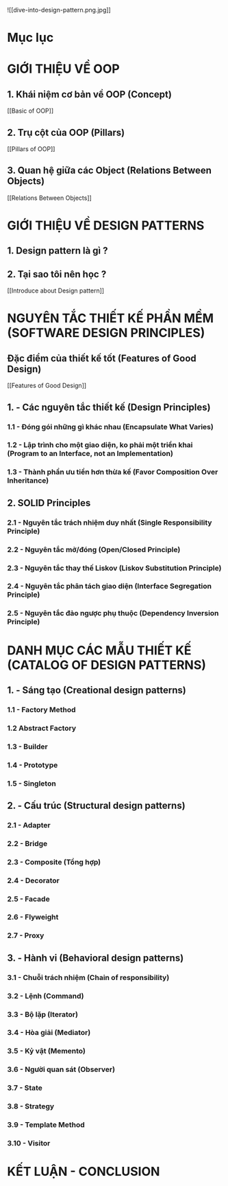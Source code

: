 
![[dive-into-design-pattern.png.jpg]]

# Mục lục


# GIỚI THIỆU VỀ OOP

## 1. Khái niệm cơ bản về OOP (Concept)

[[Basic of OOP]]

## 2. Trụ cột của OOP (Pillars)

[[Pillars of OOP]]

## 3. Quan hệ giữa các Object (Relations Between Objects)

[[Relations Between Objects]]

# GIỚI THIỆU VỀ DESIGN PATTERNS

## 1. Design pattern là gì ?
## 2. Tại sao tôi nên học ?

[[Introduce about Design pattern]]

# NGUYÊN TẮC THIẾT KẾ PHẦN MỀM (SOFTWARE DESIGN PRINCIPLES)


## Đặc điểm của thiết kế tốt (Features of Good Design)

[[Features of Good Design]]

## 1. - Các nguyên tắc thiết kế (Design Principles)

### 1.1 - Đóng gói những gì khác nhau (Encapsulate What Varies)

### 1.2 - Lập trình cho một giao diện, ko phải một triển khai (Program to an Interface, not an Implementation)

### 1.3 - Thành phần ưu tiền hơn thừa kế (Favor Composition Over Inheritance)

## 2. SOLID Principles

### 2.1 - Nguyên tắc trách nhiệm duy nhất (Single Responsibility Principle)

### 2.2 - Nguyên tắc mở/đóng (Open/Closed Principle)

### 2.3 - Nguyên tắc thay thế Liskov (Liskov Substitution Principle)

### 2.4 - Nguyên tắc phân tách giao diện (Interface Segregation Principle)

### 2.5 - Nguyên tắc đảo ngược phụ thuộc (Dependency Inversion Principle)


# DANH MỤC CÁC MẪU THIẾT KẾ (CATALOG OF DESIGN PATTERNS)

## 1. - Sáng tạo  (Creational design patterns)

### 1.1 - Factory Method


### 1.2 Abstract Factory

### 1.3 - Builder


### 1.4 - Prototype


### 1.5 - Singleton


## 2. - Cấu trúc (Structural design patterns)


### 2.1 - Adapter

### 2.2 - Bridge

### 2.3 - Composite (Tổng hợp)

### 2.4 - Decorator

### 2.5 - Facade

### 2.6 - Flyweight

### 2.7 - Proxy


## 3. - Hành vi (Behavioral design patterns)


### 3.1 - Chuỗi trách nhiệm (Chain of responsibility)

### 3.2 - Lệnh (Command)


### 3.3 - Bộ lặp (Iterator)

### 3.4 - Hòa giải (Mediator)

### 3.5 - Kỷ vật (Memento)

### 3.6 - Người quan sát (Observer)

### 3.7 - State

### 3.8 - Strategy

### 3.9 - Template Method

### 3.10 - Visitor


# KẾT LUẬN - CONCLUSION

